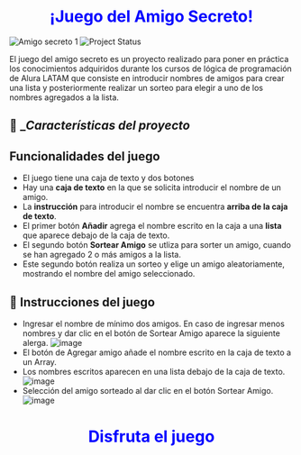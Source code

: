 <h1 align="center" style="color: blue;">¡Juego del Amigo Secreto!</h1>

![Amigo secreto 1](https://github.com/user-attachments/assets/7a216a05-da76-4406-8941-0561dc96a807)
![Project Status](https://img.shields.io/badge/status-completed-brightgreen)

El juego del amigo secreto es un proyecto realizado para poner en práctica los conocimientos adquiridos durante los cursos de lógica de programación de Alura LATAM
que consiste en introducir nombres de amigos para crear una lista y posteriormente realizar un sorteo para elegir a uno de los nombres agregados a la lista.
## :hammer: __Características del proyecto_
## Funcionalidades del juego

- El juego tiene una caja de texto y dos botones
- Hay una **caja de texto** en la que se solicita introducir el nombre de un amigo.
- La **instrucción** para introducir el nombre se encuentra **arriba de la caja de texto**.
- El primer botón **Añadir** agrega el nombre escrito en la caja a una **lista** que aparece debajo de la caja de texto.
- El segundo botón **Sortear Amigo** se utliza para sorter un amigo, cuando se han agregado 2 o más amigos a la lista.
- Este segundo botón realiza un sorteo y elige un amigo aleatoriamente, mostrando el nombre del amigo seleccionado.

## 🎲 __Instrucciones del juego__
- Ingresar el nombre de mínimo dos amigos. En caso de ingresar menos nombres y dar clic en el botón de Sortear Amigo aparece la siguiente alerga.
![image](https://github.com/user-attachments/assets/c7a8c7f5-87c3-4677-b5af-a1604ec5aef0)
- El botón de Agregar amigo añade el nombre escrito en la caja de texto a un Array.
- Los nombres escritos aparecen en una lista debajo de la caja de texto.
![image](https://github.com/user-attachments/assets/cbeee359-3854-4a3a-9ebb-996dd514fe97)
- Selección del amigo sorteado al dar clic en el botón Sortear Amigo.
![image](https://github.com/user-attachments/assets/34810cd3-8162-4cba-83d2-5afa14273257)

<h1 align="center" style="color: blue;">Disfruta el juego</h1>
